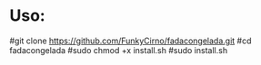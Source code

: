 # Uso:


#git clone https://github.com/FunkyCirno/fadacongelada.git
#cd fadacongelada
#sudo chmod +x install.sh
#sudo install.sh
